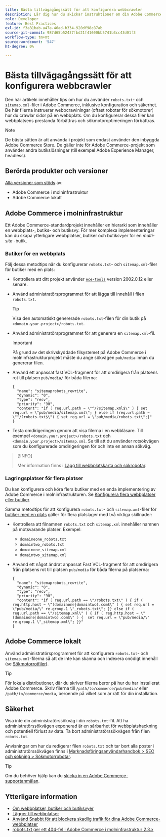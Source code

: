 ```yaml
---
title: Bästa tillvägagångssätt för att konfigurera webbcrawler
description: Lär dig hur du skickar instruktioner om din Adobe Commerce-webbplats till webbcrawler med hjälp av filerna robots.txt och sitemap.xml.
role: Developer
feature: Best Practices
exl-id: f3a81bab-a47a-46ad-b334-920df98c87ab
source-git-commit: 987d65b52437fbd21f41600bb5741b3cc43d01f3
workflow-type: tm+mt
source-wordcount: '547'
ht-degree: 0%

---
```



# Bästa tillvägagångssätt för att konfigurera webbcrawler

Den här artikeln innehåller tips om hur du använder `robots.txt`- och `sitemap.xml`-filer i Adobe Commerce, inklusive konfiguration och säkerhet. De här filerna instruerar webbcrawlningar (oftast robotar för sökmotorer) hur du crawlar sidor på en webbplats. Om du konfigurerar dessa filer kan webbplatsens prestanda förbättras och sökmotoroptimeringen förbättras.

>[!NOTE]
>
>De bästa sätten är att använda i projekt som endast använder den inbyggda Adobe Commerce Store. De gäller inte för Adobe Commerce-projekt som använder andra butikslösningar (till exempel Adobe Experience Manager, headless).

## Berörda produkter och versioner

[Alla versioner som stöds](../../../release/versions.md) av:

- Adobe Commerce i molninfrastruktur
- Adobe Commerce lokalt

## Adobe Commerce i molninfrastruktur

Ett Adobe Commerce-standardprojekt innehåller en hierarki som innehåller en webbplats-, butiks- och butiksvy. För mer komplexa implementeringar kan du skapa ytterligare webbplatser, butiker och butiksvyer för en _multi-site_ -butik.

### Butiker för en webbplats

Följ dessa metodtips när du konfigurerar `robots.txt`- och `sitemap.xml`-filer för butiker med en plats:

- Kontrollera att ditt projekt använder [`ece-tools`](https://experienceleague.adobe.com/sv/docs/commerce-cloud-service/user-guide/release-notes/ece-tools-package) version 2002.0.12 eller senare.
- Använd administratörsprogrammet för att lägga till innehåll i filen `robots.txt`.

  >[!TIP]
  >
  >Visa den automatiskt genererade `robots.txt`-filen för din butik på `<domain.your.project>/robots.txt`.

- Använd administratörsprogrammet för att generera en `sitemap.xml`-fil.

  >[!IMPORTANT]
  >
  >På grund av det skrivskyddade filsystemet på Adobe Commerce i molninfrastrukturprojekt måste du ange sökvägen `pub/media` innan du genererar filen.

- Använd ett anpassat fast VCL-fragment för att omdirigera från platsens rot till platsen `pub/media/` för båda filerna:

  ```vcl
  {
    "name": "sitemaprobots_rewrite",
    "dynamic": "0",
    "type": "recv",
    "priority": "90",
    "content": "if ( req.url.path ~ \"^/?sitemap.xml$\" ) { set req.url = \"pub/media/sitemap.xml\"; } else if (req.url.path ~ \"^/?robots.txt$\") { set req.url = \"pub/media/robots.txt\";}"
  }
  ```

- Testa omdirigeringen genom att visa filerna i en webbläsare. Till exempel `<domain.your.project>/robots.txt` och `<domain.your.project>/sitemap.xml`. Se till att du använder rotsökvägen som du konfigurerade omdirigeringen för och inte en annan sökväg.

>[!INFO]
>
>Mer information finns i [Lägg till webbplatskarta och sökrobotar](https://experienceleague.adobe.com/sv/docs/commerce-cloud-service/user-guide/configure-store/robots-sitemap).


### Lagringsplatser för flera platser

Du kan konfigurera och köra flera butiker med en enda implementering av Adobe Commerce i molninfrastrukturen. Se [Konfigurera flera webbplatser eller butiker](https://experienceleague.adobe.com/sv/docs/commerce-cloud-service/user-guide/configure-store/multiple-sites).

Samma metodtips för att konfigurera `robots.txt`- och `sitemap.xml`-filer för [butiker med en plats](#single-site-storefronts) gäller för flera platslager med två viktiga skillnader:

- Kontrollera att filnamnen `robots.txt` och `sitemap.xml` innehåller namnen på motsvarande platser. Exempel:
   - `domaineone_robots.txt`
   - `domaintwo_robots.txt`
   - `domainone_sitemap.xml`
   - `domaintwo_sitemap.xml`

- Använd ett något ändrat anpassat Fast VCL-fragment för att omdirigera från platsens rot till platsen `pub/media` för båda filerna på platserna:

  ```vcl
  {
    "name": "sitemaprobots_rewrite",
    "dynamic": "0",
    "type": "recv",
    "priority": "90",
    "content": "if ( req.url.path == \"/robots.txt\" ) { if ( req.http.host ~ \"(domainone|domaintwo).com$\" ) { set req.url = \"pub/media/\" re.group.1 \"_robots.txt\"; }} else if ( req.url.path == \"/sitemap.xml\" ) { if ( req.http.host ~ \"(domainone|domaintwo).com$\" ) {  set req.url = \"pub/media/\" re.group.1 \"_sitemap.xml\"; }}"
  }
  ```

## Adobe Commerce lokalt

Använd administratörsprogrammet för att konfigurera `robots.txt`- och `sitemap.xml`-filerna så att de inte kan skanna och indexera onödigt innehåll (se [Sökmotorrotfiler](https://experienceleague.adobe.com/docs/commerce-admin/marketing/seo/seo-overview.html?lang=sv-SE#search-engine-robots)).

>[!TIP]
>
>För lokala distributioner, där du skriver filerna beror på hur du har installerat Adobe Commerce. Skriv filerna till `/path/to/commerce/pub/media/` eller `/path/to/commerce/media`, beroende på vilket som är rätt för din installation.

## Säkerhet

Visa inte din administratörssökväg i din `robots.txt`-fil. Att ha administratörssökvägen exponerad är en sårbarhet för webbplatshackning och potentiell förlust av data. Ta bort administratörssökvägen från filen `robots.txt`.

Anvisningar om hur du redigerar filen `robots.txt` och tar bort alla poster i administratörssökvägen finns i [Marknadsföringsanvändarhandbok > SEO och sökning > Sökmotorrobotar](https://experienceleague.adobe.com/docs/commerce-admin/marketing/seo/seo-overview.html?lang=sv-SE#search-engine-robots).

>[!TIP]
>
>Om du behöver hjälp kan du [skicka in en Adobe Commerce-supportanmälan](https://experienceleague.adobe.com/docs/commerce-knowledge-base/kb/help-center-guide/magento-help-center-user-guide.html?lang=sv-SE#submit-ticket).

## Ytterligare information

- [Om webbplatser, butiker och butiksvyer](https://experienceleague.adobe.com/sv/docs/commerce-cloud-service/user-guide/configure-store/best-practices)
- [Lägger till webbplatser](https://experienceleague.adobe.com/sv/docs/commerce-admin/stores-sales/site-store/stores#add-websites)
- [Använd Snabbt för att blockera skadlig trafik för dina Adobe Commerce-webbplatser](https://experienceleague.adobe.com/sv/docs/commerce-cloud-service/user-guide/cdn/custom-vcl-snippets/fastly-vcl-blocking)
- [robots.txt ger ett 404-fel i Adobe Commerce i molninfrastruktur 2.3.x](https://experienceleague.adobe.com/docs/commerce-knowledge-base/kb/troubleshooting/miscellaneous/robots.txt-gives-404-error-magento-commerce-cloud-2.3.x.html?lang=sv-SE)
